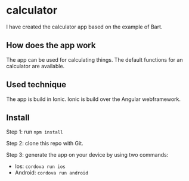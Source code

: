 # calculator
I have created the calculator app based on the example of Bart. 

## How does the app work
The app can be used for calculating things. The default functions for an calculator are available. 

## Used technique
The app is build in Ionic. Ionic is build over the Angular webframework. 

## Install
Step 1: run `npm install`

Step 2: clone this repo with Git. 

Step 3: generate the app on your device by using two commands:

- Ios: `cordova run ios`
- Android: `cordova run android`

